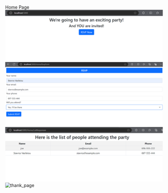 Home Page
![honme page](https://github.com/stavrosVas/Asp.Net-Core-Chapters/blob/master/Invitation/Image/Home.png?raw=true)
![form page](https://github.com/stavrosVas/Asp.Net-Core-Chapters/blob/master/Invitation/Image/Form.png?raw=true)
![list_page](https://github.com/stavrosVas/Asp.Net-Core-Chapters/blob/master/Invitation/Image/List.png?raw=true)
![thank_page](https://github.com/user-attachments/assets/bf83d176-73d4-42a8-9d6c-9e31d4783ec4)
